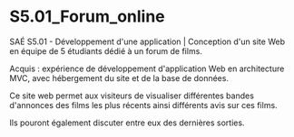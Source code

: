 # S5.01_Forum_online
SAÉ S5.01 - Développement d'une application | Conception d'un site Web en équipe de 5 étudiants dédié à un forum de films.

Acquis : expérience de développement d'application Web en architecture MVC, avec hébergement du site et de la base de données.

Ce site web permet aux visiteurs de visualiser différentes bandes d'annonces des films les plus récents ainsi différents avis sur ces films.

Ils pouront également discuter entre eux des dernières sorties.

